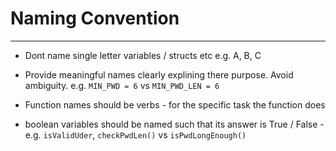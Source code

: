# Naming Convention
---

- Dont name single letter variables / structs etc e.g. A, B, C

- Provide meaningful names clearly explining there purpose. Avoid ambiguity. e.g. `MIN_PWD = 6` vs `MIN_PWD_LEN = 6`

- Function names should be verbs - for the specific task the function does

- boolean variables should be named such that its answer is True / False - e.g. `isValidUder`, `checkPwdLen()` vs `isPwdLongEnough()`
